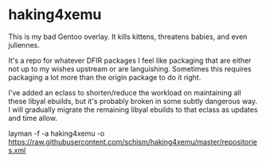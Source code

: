 haking4xemu
===========

This is my bad Gentoo overlay.  It kills kittens, threatens babies, and even juliennes.

It's a repo for whatever DFIR packages I feel like packaging that are either not up to my wishes upstream or are languishing.  Sometimes this requires packaging a lot more than the origin package to do it right.

I've added an eclass to shorten/reduce the workload on maintaining all these libyal ebuilds, but it's probably broken in some subtly dangerous way.  I will gradually migrate the remaining libyal ebuilds to that eclass as updates and time allow.

layman -f -a haking4xemu -o https://raw.githubusercontent.com/schism/haking4xemu/master/repositories.xml
